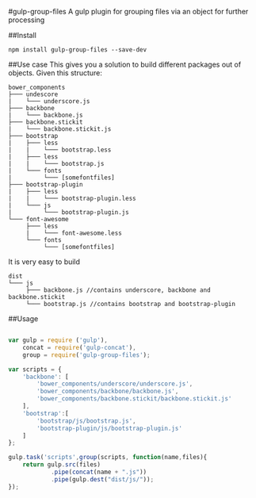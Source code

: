 #gulp-group-files
A gulp plugin for grouping files via an object for further processing

##Install
```
npm install gulp-group-files --save-dev
```

##Use case
This gives you a solution to build different packages out of objects. Given this structure:
```
bower_components
├─── undescore
|    └─── underscore.js
├─── backbone
|    └─── backbone.js
├─── backbone.stickit
|    └─── backbone.stickit.js
├─── bootstrap
|    ├─── less
|    |    └─── bootstrap.less
|    ├─── less
|    |    └─── bootstrap.js
|    └─── fonts
|         └─── [somefontfiles]
├─── bootstrap-plugin
|    ├─── less
|    |    └─── bootstrap-plugin.less
|    └─── js
|         └─── bootstrap-plugin.js
└─── font-awesome
     ├─── less
     |    └─── font-awesome.less
     └─── fonts
          └─── [somefontfiles]
```

It is very easy to build

```
dist
└─── js
     ├─── backbone.js //contains underscore, backbone and backbone.stickit
     └─── bootstrap.js //contains bootstrap and bootstrap-plugin
```

##Usage
```js

var gulp = require ('gulp'),
    concat = require('gulp-concat'),
    group = require('gulp-group-files');

var scripts = {
    'backbone': [
        'bower_components/underscore/underscore.js', 
        'bower_components/backbone/backbone.js',
        'bower_components/backbone.stickit/backbone.stickit.js'
    ],
    'bootstrap':[
        'bootstrap/js/bootstrap.js',
        'bootstrap-plugin/js/bootstrap-plugin.js'
    ]
};

gulp.task('scripts',group(scripts, function(name,files){
    return gulp.src(files)
            .pipe(concat(name + ".js"))
            .pipe(gulp.dest("dist/js/"));
});
```